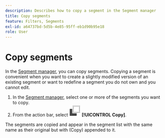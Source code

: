 ```yaml
---
description: Describes how to copy a segment in the Segment manager
title: Copy segments
feature: Filters, Segments
exl-id: a64737bd-5d5b-4e85-95ff-eb1d90b95e18
role: User
---
```

# Copy segments

In the [Segment manager](seg-manage.md), you can copy segments. Copying a segment is convenient when you want to create a slightly modified version of an existing segment or want to redefine a segment you do not own and you cannot edit.

1. In the [Segment manager](seg-manage.md), select one or more of the segments you want to copy.
1. From the action bar, select ![Copy](/help/assets/icons/Copy.svg) **[!UICONTROL Copy]**.

The segments are copied and appear in the segment list with the same name as their original but with (Copy) appended to it.

